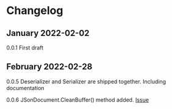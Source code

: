 # Changelog

## January 2022-02-02
0.0.1 First draft

## February 2022-02-28
0.0.5 Deserializer and Serializer are shipped together. Including documentation

0.0.6 JSonDocument.CleanBuffer() method added. [Issue](https://github.com/simatic-ax/Json/issues/12)
